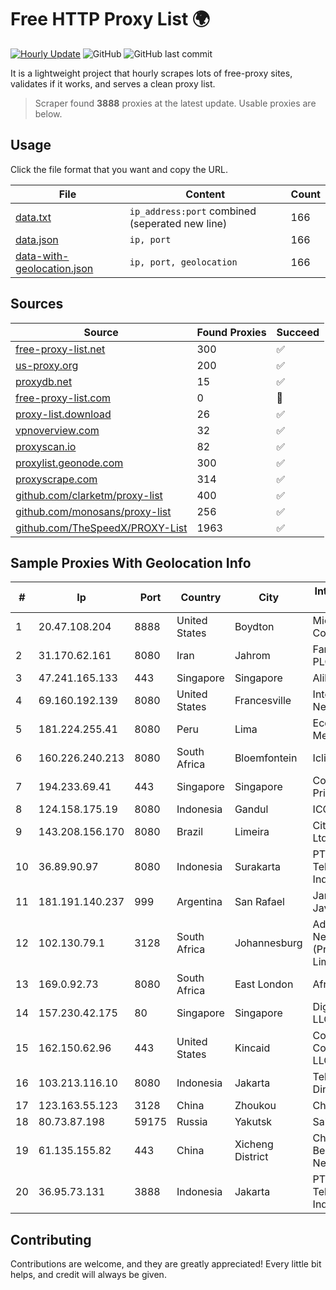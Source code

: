 
# Free HTTP Proxy List 🌍

[![Hourly Update](https://github.com/mertguvencli/http-proxy-list/actions/workflows/main.yml/badge.svg?branch=main)](https://github.com/mertguvencli/http-proxy-list/actions/workflows/main.yml)
![GitHub](https://img.shields.io/github/license/mertguvencli/http-proxy-list)
![GitHub last commit](https://img.shields.io/github/last-commit/mertguvencli/http-proxy-list)

It is a lightweight project that hourly scrapes lots of free-proxy sites, validates if it works, and serves a clean proxy list.


> Scraper found **3888** proxies at the latest update. Usable proxies are below.

## Usage

Click the file format that you want and copy the URL.


|File|Content|Count|
|----|-------|-----|
|[data.txt](https://raw.githubusercontent.com/mertguvencli/http-proxy-list/main/proxy-list/data.txt)|`ip_address:port` combined (seperated new line)|166|
|[data.json](https://raw.githubusercontent.com/mertguvencli/http-proxy-list/main/proxy-list/data.json)|`ip, port`|166|
|[data-with-geolocation.json](https://raw.githubusercontent.com/mertguvencli/http-proxy-list/main/proxy-list/data-with-geolocation.json)|`ip, port, geolocation`|166|

## Sources

|Source|Found Proxies|Succeed|
|------|-------------|-------|
|[free-proxy-list.net](https://free-proxy-list.net)|300|✅|
|[us-proxy.org](https://www.us-proxy.org)|200|✅|
|[proxydb.net](http://proxydb.net)|15|✅|
|[free-proxy-list.com](https://free-proxy-list.com/?page=&port=&type%5B%5D=http&type%5B%5D=https&up_time=0&search=Search)|0|🚫|
|[proxy-list.download](https://www.proxy-list.download/HTTP)|26|✅|
|[vpnoverview.com](https://vpnoverview.com/privacy/anonymous-browsing/free-proxy-servers)|32|✅|
|[proxyscan.io](https://www.proxyscan.io)|82|✅|
|[proxylist.geonode.com](https://proxylist.geonode.com/api/proxy-list?limit=300&page=1&sort_by=lastChecked&sort_type=desc&protocols=http,https)|300|✅|
|[proxyscrape.com](https://api.proxyscrape.com/v2/?request=displayproxies&protocol=http&timeout=10000&country=all&ssl=all&anonymity=all)|314|✅|
|[github.com/clarketm/proxy-list](https://raw.githubusercontent.com/clarketm/proxy-list/master/proxy-list-raw.txt)|400|✅|
|[github.com/monosans/proxy-list](https://raw.githubusercontent.com/monosans/proxy-list/main/proxies/http.txt)|256|✅|
|[github.com/TheSpeedX/PROXY-List](https://raw.githubusercontent.com/TheSpeedX/PROXY-List/master/http.txt)|1963|✅|


## Sample Proxies With Geolocation Info

|#|Ip|Port|Country|City|Internet Service Provider|
|-|--|----|-------|----|-------------------------|
|1|20.47.108.204|8888|United States|Boydton|Microsoft Corporation|
|2|31.170.62.161|8080|Iran|Jahrom|Farahoosh Dena PLC|
|3|47.241.165.133|443|Singapore|Singapore|Alibaba.com LLC|
|4|69.160.192.139|8080|United States|Francesville|Intelligent Fiber Network|
|5|181.224.255.41|8080|Peru|Lima|Econocable Media SAC|
|6|160.226.240.213|8080|South Africa|Bloemfontein|Iclix (PTY) Ltd|
|7|194.233.69.41|443|Singapore|Singapore|Contabo Asia Private Limited|
|8|124.158.175.19|8080|Indonesia|Gandul|ICON+|
|9|143.208.156.170|8080|Brazil|Limeira|Citta Telecom Ltda|
|10|36.89.90.97|8080|Indonesia|Surakarta|PT. Telekomunikasi Indonesia|
|11|181.191.140.237|999|Argentina|San Rafael|Jara Pedro Javier|
|12|102.130.79.1|3128|South Africa|Johannesburg|Adnexus Celerity Networks (Proprietary) Limited|
|13|169.0.92.73|8080|South Africa|East London|Afrihost SP|
|14|157.230.42.175|80|Singapore|Singapore|DigitalOcean, LLC|
|15|162.150.62.96|443|United States|Kincaid|Comcast Cable Communications, LLC|
|16|103.213.116.10|8080|Indonesia|Jakarta|Telemedia Dinamika Sarana|
|17|123.163.55.123|3128|China|Zhoukou|Chinanet|
|18|80.73.87.198|59175|Russia|Yakutsk|Sakhatelecom|
|19|61.135.155.82|443|China|Xicheng District|China Unicom Beijing Province Network|
|20|36.95.73.131|3888|Indonesia|Jakarta|PT. Telekomunikasi Indonesia|



## Contributing

Contributions are welcome, and they are greatly appreciated! Every
little bit helps, and credit will always be given.

